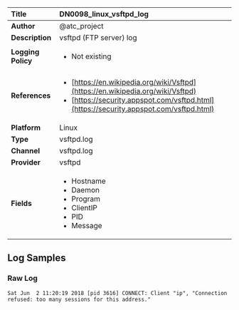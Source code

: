 | Title              | DN0098_linux_vsftpd_log       |
|:-------------------|:------------------|
| **Author**         | @atc_project        |
| **Description**    | vsftpd (FTP server) log |
| **Logging Policy** | <ul><li> Not existing </li></ul> |
| **References**     | <ul><li>[https://en.wikipedia.org/wiki/Vsftpd](https://en.wikipedia.org/wiki/Vsftpd)</li><li>[https://security.appspot.com/vsftpd.html](https://security.appspot.com/vsftpd.html)</li></ul> |
| **Platform**       | Linux    |
| **Type**           | vsftpd.log        |
| **Channel**        | vsftpd.log     |
| **Provider**       | vsftpd    |
| **Fields**         | <ul><li>Hostname</li><li>Daemon</li><li>Program</li><li>ClientIP</li><li>PID</li><li>Message</li></ul> |


## Log Samples

### Raw Log

```
Sat Jun  2 11:20:19 2018 [pid 3616] CONNECT: Client "ip", "Connection refused: too many sessions for this address."

```




